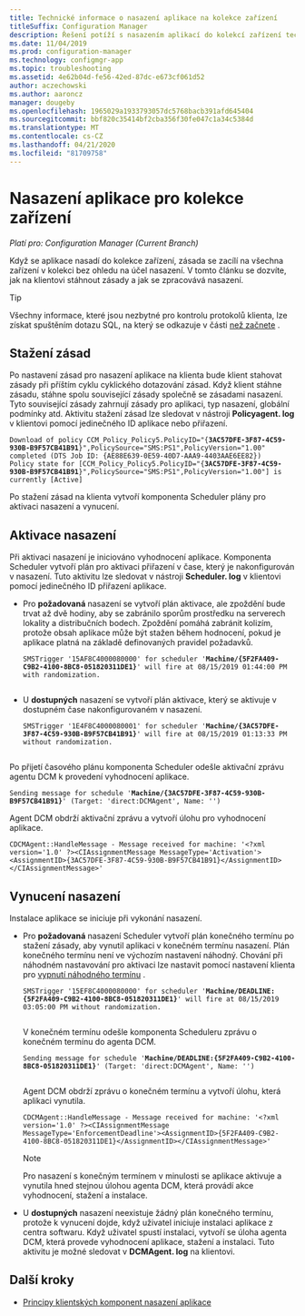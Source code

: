 ```yaml
---
title: Technické informace o nasazení aplikace na kolekce zařízení
titleSuffix: Configuration Manager
description: Řešení potíží s nasazením aplikací do kolekcí zařízení technické reference pro Configuration Manager.
ms.date: 11/04/2019
ms.prod: configuration-manager
ms.technology: configmgr-app
ms.topic: troubleshooting
ms.assetid: 4e62b04d-fe56-42ed-87dc-e673cf061d52
author: aczechowski
ms.author: aaroncz
manager: dougeby
ms.openlocfilehash: 1965029a1933793057dc5768bacb391afd645404
ms.sourcegitcommit: bbf820c35414bf2cba356f30fe047c1a34c5384d
ms.translationtype: MT
ms.contentlocale: cs-CZ
ms.lasthandoff: 04/21/2020
ms.locfileid: "81709758"
---
```

# <a name="application-deployment-for-device-collections"></a>Nasazení aplikace pro kolekce zařízení

*Platí pro: Configuration Manager (Current Branch)*

Když se aplikace nasadí do kolekce zařízení, zásada se zacílí na všechna zařízení v kolekci bez ohledu na účel nasazení. V tomto článku se dozvíte, jak na klientovi stáhnout zásady a jak se zpracovává nasazení.

> [!TIP]
> Všechny informace, které jsou nezbytné pro kontrolu protokolů klienta, lze získat spuštěním dotazu SQL, na který se odkazuje v části [než začnete](app-deployment-technical-reference.md#before-you-begin) .

## <a name="policy-download"></a>Stažení zásad

Po nastavení zásad pro nasazení aplikace na klienta bude klient stahovat zásady při příštím cyklu cyklického dotazování zásad. Když klient stáhne zásadu, stáhne spolu související zásady společně se zásadami nasazení. Tyto související zásady zahrnují zásady pro aplikaci, typ nasazení, globální podmínky atd. Aktivitu stažení zásad lze sledovat v nástroji **Policyagent. log** v klientovi pomocí jedinečného ID aplikace nebo přiřazení.

<pre><code class="lang-text">Download of policy CCM_Policy_Policy5.PolicyID="{<b>3AC57DFE-3F87-4C59-930B-B9F57CB41B91</b>}",PolicySource="SMS:PS1",PolicyVersion="1.00" completed (DTS Job ID: {AE88E639-0E59-40D7-AAA9-4403AAE6EE82})
Policy state for [CCM_Policy_Policy5.PolicyID="{<b>3AC57DFE-3F87-4C59-930B-B9F57CB41B91</b>}",PolicySource="SMS:PS1",PolicyVersion="1.00"] is currently [Active]
</code></pre>

Po stažení zásad na klienta vytvoří komponenta Scheduler plány pro aktivaci nasazení a vynucení.

## <a name="deployment-activation"></a>Aktivace nasazení

Při aktivaci nasazení je iniciováno vyhodnocení aplikace. Komponenta Scheduler vytvoří plán pro aktivaci přiřazení v čase, který je nakonfigurován v nasazení. Tuto aktivitu lze sledovat v nástroji **Scheduler. log** v klientovi pomocí jedinečného ID přiřazení aplikace.

- Pro **požadovaná** nasazení se vytvoří plán aktivace, ale zpoždění bude trvat až dvě hodiny, aby se zabránilo sporům prostředku na serverech lokality a distribučních bodech. Zpoždění pomáhá zabránit kolizím, protože obsah aplikace může být stažen během hodnocení, pokud je aplikace platná na základě definovaných pravidel požadavků.

    <pre><code class="lang-text">SMSTrigger '15AF8C4000080000' for scheduler '<b>Machine/{5F2FA409-C9B2-4100-8BC8-051820311DE1}</b>' will fire at 08/15/2019 01:44:00 PM with randomization.
    </code></pre>

- U **dostupných** nasazení se vytvoří plán aktivace, který se aktivuje v dostupném čase nakonfigurovaném v nasazení.

    <pre><code class="lang-text">SMSTrigger '1E4F8C4000080001' for scheduler '<b>Machine/{3AC57DFE-3F87-4C59-930B-B9F57CB41B91}</b>' will fire at 08/15/2019 01:13:33 PM without randomization.
    </code></pre>

Po přijetí časového plánu komponenta Scheduler odešle aktivační zprávu agentu DCM k provedení vyhodnocení aplikace.

<pre><code class="lang-text">Sending message for schedule '<b>Machine/{3AC57DFE-3F87-4C59-930B-B9F57CB41B91}</b>' (Target: 'direct:DCMAgent', Name: '')
</code></pre>

Agent DCM obdrží aktivační zprávu a vytvoří úlohu pro vyhodnocení aplikace.

```text
CDCMAgent::HandleMessage - Message received for machine: '<?xml version='1.0' ?><CIAssignmentMessage MessageType='Activation'><AssignmentID>{3AC57DFE-3F87-4C59-930B-B9F57CB41B91}</AssignmentID></CIAssignmentMessage>'
```

## <a name="deployment-enforcement"></a>Vynucení nasazení

Instalace aplikace se iniciuje při vykonání nasazení.

- Pro **požadovaná** nasazení Scheduler vytvoří plán konečného termínu po stažení zásady, aby vynutil aplikaci v konečném termínu nasazení. Plán konečného termínu není ve výchozím nastavení náhodný. Chování při náhodném nastavování pro aktivaci lze nastavit pomocí nastavení klienta pro [vypnutí náhodného termínu](../../core/clients/deploy/about-client-settings.md#disable-deadline-randomization) .

    <pre><code class="lang-text">SMSTrigger '15EF8C4000080000' for scheduler '<b>Machine/DEADLINE:{5F2FA409-C9B2-4100-8BC8-051820311DE1}</b>' will fire at 08/15/2019 03:05:00 PM without randomization.
    </code></pre>

    V konečném termínu odešle komponenta Scheduleru zprávu o konečném termínu do agenta DCM. 

    <pre><code class="lang-text">Sending message for schedule '<b>Machine/DEADLINE:{5F2FA409-C9B2-4100-8BC8-051820311DE1}</b>' (Target: 'direct:DCMAgent', Name: '')
    </code></pre>

    Agent DCM obdrží zprávu o konečném termínu a vytvoří úlohu, která aplikaci vynutila.
  
    ```text
    CDCMAgent::HandleMessage - Message received for machine: '<?xml version='1.0' ?><CIAssignmentMessage MessageType='EnforcementDeadline'><AssignmentID>{5F2FA409-C9B2-4100-8BC8-051820311DE1}</AssignmentID></CIAssignmentMessage>'
    ```

    > [!NOTE]
    > Pro nasazení s konečným termínem v minulosti se aplikace aktivuje a vynutila hned stejnou úlohou agenta DCM, která provádí akce vyhodnocení, stažení a instalace.

- U **dostupných** nasazení neexistuje žádný plán konečného termínu, protože k vynucení dojde, když uživatel iniciuje instalaci aplikace z centra softwaru. Když uživatel spustí instalaci, vytvoří se úloha agenta DCM, která provede vyhodnocení aplikace, stažení a instalaci. Tuto aktivitu je možné sledovat v **DCMAgent. log** na klientovi.

## <a name="next-steps"></a>Další kroky

- [Principy klientských komponent nasazení aplikace](client-components-technical-reference.md)
